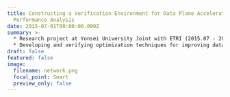 ```yaml
---
title: Constructing a Verification Environment for Data Plane Acceleration and
  Performance Analysis
date: 2015-07-01T00:00:00.000Z
summary: >-
  * Research project at Yonsei University Joint with ETRI (2015.07 - 2015.12)
  * Developing and verifying optimization techniques for improving data plane acceleration in virtualized network environment
draft: false
featured: false
image:
  filename: network.png
  focal_point: Smart
  preview_only: false
---
```

